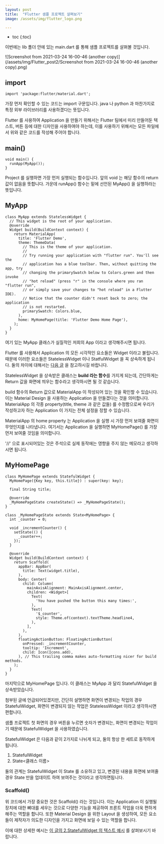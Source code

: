 ```yaml
---
layout: post
title:  "Flutter 샘플 프로젝트 살펴보기"
image: /assets/img/flutter_logo.png

---
```


* toc
{:toc}




이번에는 lib 폴더 안에 있는 main.dart 를 통해 샘플 프로젝트를 살펴볼 것입니다.

![Screenshot from 2021-03-24 16-00-46 (another copy)](/assets/img/Flutter_post2/Screenshot from 2021-03-24 16-00-46 (another copy).png)

## import 

```
import 'package:flutter/material.dart';
```

가장 먼저 확인할 수 있는 코드는 import 구문입니다. java 나 python 과 마찬가지로 특정 외부 라이브러리를 사용하겠다는 뜻입니다. 

Flutter 를 사용하여 Application 을 만들기 위해서는 Flutter 팀에서 미리 만들어둔 텍스트, 버튼 등에 대한 디자인을 사용하여야 하는데, 이를 사용하기 위해서는 모든 파일에서 위와 같은 코드를 작성해 주어야 합니다.



## main()

```
void main() {
  runApp(MyApp());
}
```

Project 를 실행하면 가장 먼저 실행되는 함수입니다. 앞의 void 는 해당 함수의 return 값이 없음을 뜻합니다. 가운데 runApp() 함수는 밑에 선언된 MyApp() 을 실행하라는 뜻입니다.



## MyApp

```
class MyApp extends StatelessWidget {
  // This widget is the root of your application.
  @override
  Widget build(BuildContext context) {
    return MaterialApp(
      title: 'Flutter Demo',
      theme: ThemeData(
        // This is the theme of your application.
        //
        // Try running your application with "flutter run". You'll see the
        // application has a blue toolbar. Then, without quitting the app, try
        // changing the primarySwatch below to Colors.green and then invoke
        // "hot reload" (press "r" in the console where you ran "flutter run",
        // or simply save your changes to "hot reload" in a Flutter IDE).
        // Notice that the counter didn't reset back to zero; the application
        // is not restarted.
        primarySwatch: Colors.blue,
      ),
      home: MyHomePage(title: 'Flutter Demo Home Page'),
    );
  }
}
```

여기 있는 MyApp 클래스가 실질적인 저희의 App 이라고 생각해주시면 됩니다.

Flutter 를 사용해서 Application 의 모든 시각적인 요소들은 Widget 이라고 불립니다. 때문에 이러한 요소들은 StatelessWidget 이나 StatfulWidget 을 꼭 상속하게 됩니다. 둘의 차이에 대해서는 [다음 글](https://blog.naver.com/avq159/221604845981) 을 참고하시길 바랍니다.

StatelessWidget 을 상속받은 클래스는 **build 라는 함수**를 가지게 되는데, 간단하게는 Return 값을 화면에 띄우는 함수라고 생각하시면 될 것 같습니다.

build 함수의 Return 값으로 MaterialApp 이 작성되어 있는 것을 확인할 수 있습니다. 이는 Material Design 을 사용하는 Application 을 만들겠다는 것을 의미합니다. MaterialApp 의 각종 property(title, theme 과 같은 값들) 를 수정함으로써 우리가 작성하고자 하는 Application 이 가지는 전체 설정을 정할 수 있습니다.

MaterialApp 의 home property 는 Application 을 실행 시 가장 먼저 보여줄 화면이 무엇인지를 나타냅니다. 여기서는 Application 을 실행하면 MyHomePage() 를 가장 먼저 보여줄 것임을 의미합니다.

'//' 으로 표시되어있는 것은 주석으로 실제 동작에는 영향을 주지 않는 메모라고 생각하시면 됩니다.

## MyHomePage

```
class MyHomePage extends StatefulWidget {
  MyHomePage({Key key, this.title}) : super(key: key);
  
  final String title;

  @override
  _MyHomePageState createState() => _MyHomePageState();
}

class _MyHomePageState extends State<MyHomePage> {
  int _counter = 0;

  void _incrementCounter() {
    setState(() {
      _counter++;
    });
  }

  @override
  Widget build(BuildContext context) {
    return Scaffold(
      appBar: AppBar(
        title: Text(widget.title),
      ),
      body: Center(
        child: Column(
          mainAxisAlignment: MainAxisAlignment.center,
          children: <Widget>[
            Text(
              'You have pushed the button this many times:',
            ),
            Text(
              '$_counter',
              style: Theme.of(context).textTheme.headline4,
            ),
          ],
        ),
      ),
      floatingActionButton: FloatingActionButton(
        onPressed: _incrementCounter,
        tooltip: 'Increment',
        child: Icon(Icons.add),
      ), // This trailing comma makes auto-formatting nicer for build methods.
    );
  }
}
```

마지막으로 MyHomePage 입니다. 이 클래스는 MyApp 과 달리 StatefulWidget 을 상속받았습니다.

첨부된 글에 언급되어있겠지만, 간단히 설명하면 화면이 변경되는 작업의 경우 StatefulWidget, 화면이 변경되지 않는 작업은 StatelessWidget 이라고 생각하시면 편합니다.

샘플 프로젝트 첫 화면의 경우 버튼을 누르면 숫자가 변경되는, 화면이 변경되는 작업이기 때문에 StatefulWidget 을 사용하였습니다.

StatefulWidget 은 다음과 같이 2가지로 나뉘게 되고, 둘의 항상 한 세트로 동작하게 됩니다.

1. StatefulWidget
2. State<클래스 이름>

둘의 관계는 StatefulWidget 이 State 를 소유하고 있고, 변경된 내용을 화면에 보여줄 경우 State 만을 업데이트 하여 보여주는 것이라고 생각하면됩니다.

### Scaffold()

위 코드에서 가장 중요한 것은 Scaffold() 라는 것입니다. 이는 Application 이 실행될 장치에 대한 뼈대를 세우는 것으로 다양한 기능을 제공하여 프론트 작업을 더욱 편하게 해주는 역할을 합니다. 또한 Material Design 을 위한 Layout 을 생성하여, 모든 요소들이 제작자가 의도한 디자인을 가지고 화면에 보일 수 있는 역할을 합니다.

이에 대한 상세한 예시는 [이 글의 2.StatefulWidget 의 텍스트 예시](https://blog.naver.com/avq159/221604845981) 를 살펴보시기 바랍니다.